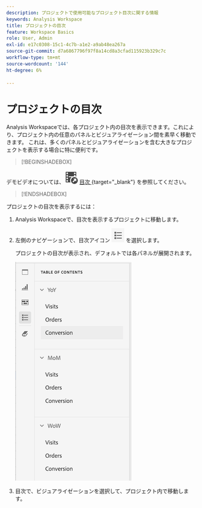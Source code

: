 ```yaml
---
description: プロジェクトで使用可能なプロジェクト目次に関する情報
keywords: Analysis Workspace
title: プロジェクトの目次
feature: Workspace Basics
role: User, Admin
exl-id: e17c0308-15c1-4c7b-a1e2-a9ab48ea267a
source-git-commit: d7a6867796f97f8a14cd8a3cfad115923b329c7c
workflow-type: tm+mt
source-wordcount: '144'
ht-degree: 6%

---
```


# プロジェクトの目次

Analysis Workspaceでは、各プロジェクト内の目次を表示できます。これにより、プロジェクト内の任意のパネルとビジュアライゼーション間を素早く移動できます。 これは、多くのパネルとビジュアライゼーションを含む大きなプロジェクトを表示する場合に特に便利です。

>[!BEGINSHADEBOX]

デモビデオについては、![VideoCheckedOut](/help/assets/icons/VideoCheckedOut.svg) [ 目次 ](https://video.tv.adobe.com/v/26990?quality=12&learn=on){target="_blank"} を参照してください。

>[!ENDSHADEBOX]



プロジェクトの目次を表示するには：

1. Analysis Workspaceで、目次を表示するプロジェクトに移動します。

1. 左側のナビゲーションで、目次アイコン ![ 目次アイコン ](assets/toc-icon.png) を選択します。

   プロジェクトの目次が表示され、デフォルトでは各パネルが展開されます。

   ![ プロジェクト目次が展開されました ](assets/project-toc-expanded.png)

1. 目次で、ビジュアライゼーションを選択して、プロジェクト内で移動します。
